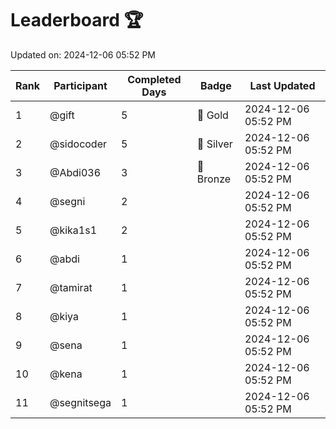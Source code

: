 # Leaderboard 🏆

Updated on: 2024-12-06 05:52 PM

| Rank | Participant       | Completed Days | Badge      | Last Updated         |
|------|-------------------|----------------|------------|----------------------|
| 1    | @gift             | 5              | 🏅 Gold     | 2024-12-06 05:52 PM |
| 2    | @sidocoder        | 5              | 🥈 Silver   | 2024-12-06 05:52 PM |
| 3    | @Abdi036          | 3              | 🥉 Bronze   | 2024-12-06 05:52 PM |
| 4    | @segni            | 2              |            | 2024-12-06 05:52 PM |
| 5    | @kika1s1          | 2              |            | 2024-12-06 05:52 PM |
| 6    | @abdi             | 1              |            | 2024-12-06 05:52 PM |
| 7    | @tamirat          | 1              |            | 2024-12-06 05:52 PM |
| 8    | @kiya             | 1              |            | 2024-12-06 05:52 PM |
| 9    | @sena             | 1              |            | 2024-12-06 05:52 PM |
| 10   | @kena             | 1              |            | 2024-12-06 05:52 PM |
| 11   | @segnitsega       | 1              |            | 2024-12-06 05:52 PM |
